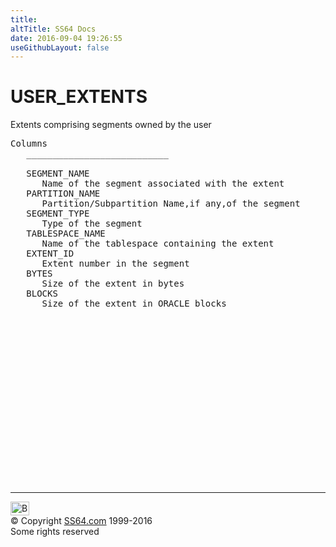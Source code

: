 ```yaml
---
title:
altTitle: SS64 Docs
date: 2016-09-04 19:26:55
useGithubLayout: false
---
```

<!-- #BeginLibraryItem "/Library/head_orad.lbi" --><!-- #EndLibraryItem --><h1>USER_EXTENTS </h1><p> Extents comprising segments owned by the user </p> 
 
<pre>Columns
   ___________________________
 
   SEGMENT_NAME
      Name of the segment associated with the extent
   PARTITION_NAME
      Partition/Subpartition Name,if any,of the segment
   SEGMENT_TYPE
      Type of the segment
   TABLESPACE_NAME
      Name of the tablespace containing the extent
   EXTENT_ID
      Extent number in the segment
   BYTES
      Size of the extent in bytes
   BLOCKS
      Size of the extent in ORACLE blocks

</pre><!-- #BeginLibraryItem "/Library/foot_orad.lbi" --><p>
<!-- oracle-footer -->
<ins class="adsbygoogle" style="display:inline-block;width:300px;height:250px" data-ad-client="ca-pub-6140977852749469" data-ad-slot="4275490898"></ins>
<script>
(adsbygoogle = window.adsbygoogle || []).push({});
</script></p>
<hr>
<div id="bl" class="footer"><a href="USER_EXTENTS.html#"><img src="../images/top.png" width="30" height="22" alt="Back to the Top"></a></div>
<div id="br" class="footer, tagline">© Copyright <a href="http://ss64.com/">SS64.com</a> 1999-2016<br>
Some rights reserved</div>
<!-- #EndLibraryItem -->

